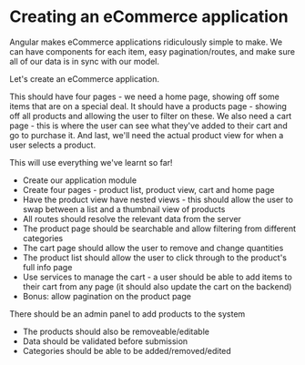 # Creating an eCommerce application

Angular makes eCommerce applications ridiculously simple to make. We can have components for each item, easy pagination/routes, and make sure all of our data is in sync with our model.

Let's create an eCommerce application.

This should have four pages - we need a home page, showing off some items that are on a special deal. It should have a products page - showing off all products and allowing the user to filter on these. We also need a cart page - this is where the user can see what they've added to their cart and go to purchase it. And last, we'll need the actual product view for when a user selects a product.

This will use everything we've learnt so far!

- Create our application module
- Create four pages - product list, product view, cart and home page
- Have the product view have nested views - this should allow the user to swap between a list and a thumbnail view of products
- All routes should resolve the relevant data from the server
- The product page should be searchable and allow filtering from different categories
- The cart page should allow the user to remove and change quantities
- The product list should allow the user to click through to the product's full info page
- Use services to manage the cart - a user should be able to add items to their cart from any page (it should also update the cart on the backend)
- Bonus: allow pagination on the product page

There should be an admin panel to add products to the system
- The products should also be removeable/editable
- Data should be validated before submission
- Categories should be able to be added/removed/edited